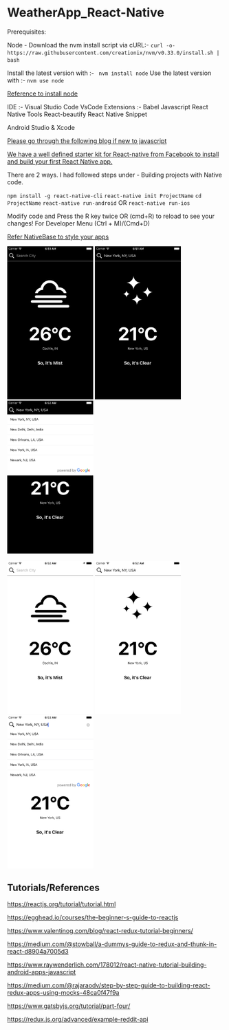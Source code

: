 # WeatherApp_React-Native

Prerequisites:

Node -
Download the nvm install script via cURL:-
`curl -o- https://raw.githubusercontent.com/creationix/nvm/v0.33.0/install.sh | bash`

Install the latest version with :- ` nvm install node`
Use the latest version with :-  `nvm use node`

[Reference to install node](http://nodesource.com/blog/installing-node-js-tutorial-using-nvm-on-mac-os-x-and-ubuntu/)

IDE :- Visual Studio Code
VsCode Extensions :- 
            Babel Javascript
            React Native Tools
            React-beautify
            React Native Snippet

Android Studio & Xcode

[Please go through the following blog if new to javascript](https://medium.com/the-react-native-log/a-brief-overview-of-es6-for-react-native-developers-15e7c68315da)

[We have a well defined starter kit for React-native from Facebook to install and build your first React Native app.
](https://facebook.github.io/react-native/docs/getting-started.html)

There are 2 ways.
I had followed steps under - Building projects with Native code.

`npm install -g react-native-cli`
`react-native init ProjectName`
`cd ProjectName`
`react-native run-android` OR `react-native run-ios`

Modify code and Press the R key twice OR (cmd+R) to reload to see your changes!
For Developer Menu (Ctrl + M)/(Cmd+D) 

[Refer NativeBase to style your apps](https://nativebase.io/kitchen-sink-app)


<img src="https://github.com/angitha-das/WeatherApp_React-Native/blob/master/screenshots/Simulator%20Screen%20Shot%20-%20iPhone%206%20-%202018-07-10%20at%2012.21.26.png" width=200px/> <img src="https://github.com/angitha-das/WeatherApp_React-Native/blob/master/screenshots/Simulator%20Screen%20Shot%20-%20iPhone%206%20-%202018-07-10%20at%2012.21.57.png" width=200px/> <img src="https://github.com/angitha-das/WeatherApp_React-Native/blob/master/screenshots/Simulator%20Screen%20Shot%20-%20iPhone%206%20-%202018-07-10%20at%2012.22.02.png" width=200px/>

<img src="https://github.com/angitha-das/WeatherApp_React-Native/blob/master/screenshots/Simulator%20Screen%20Shot%20-%20iPhone%206%20-%202018-07-10%20at%2012.22.45.png" width=200px/> <img src="https://github.com/angitha-das/WeatherApp_React-Native/blob/master/screenshots/Simulator%20Screen%20Shot%20-%20iPhone%206%20-%202018-07-10%20at%2012.22.55.png" width=200px/> <img src="https://github.com/angitha-das/WeatherApp_React-Native/blob/master/screenshots/Simulator%20Screen%20Shot%20-%20iPhone%206%20-%202018-07-10%20at%2012.23.00.png" width=200px/>

## Tutorials/References

https://reactjs.org/tutorial/tutorial.html

https://egghead.io/courses/the-beginner-s-guide-to-reactjs

https://www.valentinog.com/blog/react-redux-tutorial-beginners/

https://medium.com/@stowball/a-dummys-guide-to-redux-and-thunk-in-react-d8904a7005d3

https://www.raywenderlich.com/178012/react-native-tutorial-building-android-apps-javascript

https://medium.com/@rajaraodv/step-by-step-guide-to-building-react-redux-apps-using-mocks-48ca0f47f9a

https://www.gatsbyjs.org/tutorial/part-four/

https://redux.js.org/advanced/example-reddit-api

